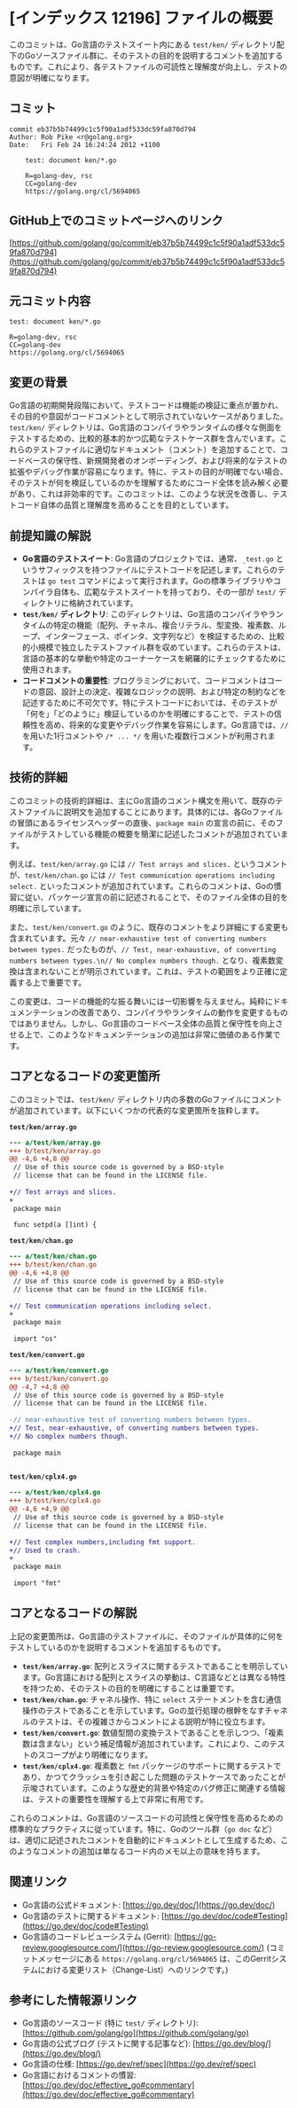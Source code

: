 # [インデックス 12196] ファイルの概要

このコミットは、Go言語のテストスイート内にある `test/ken/` ディレクトリ配下のGoソースファイル群に、そのテストの目的を説明するコメントを追加するものです。これにより、各テストファイルの可読性と理解度が向上し、テストの意図が明確になります。

## コミット

```
commit eb37b5b74499c1c5f90a1adf533dc59fa870d794
Author: Rob Pike <r@golang.org>
Date:   Fri Feb 24 16:24:24 2012 +1100

    test: document ken/*.go
    
    R=golang-dev, rsc
    CC=golang-dev
    https://golang.org/cl/5694065
```

## GitHub上でのコミットページへのリンク

[https://github.com/golang/go/commit/eb37b5b74499c1c5f90a1adf533dc59fa870d794](https://github.com/golang/go/commit/eb37b5b74499c1c5f90a1adf533dc59fa870d794)

## 元コミット内容

```
test: document ken/*.go

R=golang-dev, rsc
CC=golang-dev
https://golang.org/cl/5694065
```

## 変更の背景

Go言語の初期開発段階において、テストコードは機能の検証に重点が置かれ、その目的や意図がコードコメントとして明示されていないケースがありました。`test/ken/` ディレクトリは、Go言語のコンパイラやランタイムの様々な側面をテストするための、比較的基本的かつ広範なテストケース群を含んでいます。これらのテストファイルに適切なドキュメント（コメント）を追加することで、コードベースの保守性、新規開発者のオンボーディング、および将来的なテストの拡張やデバッグ作業が容易になります。特に、テストの目的が明確でない場合、そのテストが何を検証しているのかを理解するためにコード全体を読み解く必要があり、これは非効率的です。このコミットは、このような状況を改善し、テストコード自体の品質と理解度を高めることを目的としています。

## 前提知識の解説

*   **Go言語のテストスイート**: Go言語のプロジェクトでは、通常、`_test.go` というサフィックスを持つファイルにテストコードを記述します。これらのテストは `go test` コマンドによって実行されます。Goの標準ライブラリやコンパイラ自体も、広範なテストスイートを持っており、その一部が `test/` ディレクトリに格納されています。
*   **`test/ken/` ディレクトリ**: このディレクトリは、Go言語のコンパイラやランタイムの特定の機能（配列、チャネル、複合リテラル、型変換、複素数、ループ、インターフェース、ポインタ、文字列など）を検証するための、比較的小規模で独立したテストファイル群を収めています。これらのテストは、言語の基本的な挙動や特定のコーナーケースを網羅的にチェックするために使用されます。
*   **コードコメントの重要性**: プログラミングにおいて、コードコメントはコードの意図、設計上の決定、複雑なロジックの説明、および特定の制約などを記述するために不可欠です。特にテストコードにおいては、そのテストが「何を」「どのように」検証しているのかを明確にすることで、テストの信頼性を高め、将来的な変更やデバッグ作業を容易にします。Go言語では、`//` を用いた1行コメントや `/* ... */` を用いた複数行コメントが利用されます。

## 技術的詳細

このコミットの技術的詳細は、主にGo言語のコメント構文を用いて、既存のテストファイルに説明文を追加することにあります。具体的には、各Goファイルの冒頭にあるライセンスヘッダーの直後、`package main` の宣言の前に、そのファイルがテストしている機能の概要を簡潔に記述したコメントが追加されています。

例えば、`test/ken/array.go` には `// Test arrays and slices.` というコメントが、`test/ken/chan.go` には `// Test communication operations including select.` といったコメントが追加されています。これらのコメントは、Goの慣習に従い、パッケージ宣言の前に記述されることで、そのファイル全体の目的を明確に示しています。

また、`test/ken/convert.go` のように、既存のコメントをより詳細にする変更も含まれています。元々 `// near-exhaustive test of converting numbers between types.` だったものが、`// Test, near-exhaustive, of converting numbers between types.\n// No complex numbers though.` となり、複素数変換は含まれないことが明示されています。これは、テストの範囲をより正確に定義する上で重要です。

この変更は、コードの機能的な振る舞いには一切影響を与えません。純粋にドキュメンテーションの改善であり、コンパイラやランタイムの動作を変更するものではありません。しかし、Go言語のコードベース全体の品質と保守性を向上させる上で、このようなドキュメンテーションの追加は非常に価値のある作業です。

## コアとなるコードの変更箇所

このコミットでは、`test/ken/` ディレクトリ内の多数のGoファイルにコメントが追加されています。以下にいくつかの代表的な変更箇所を抜粋します。

**`test/ken/array.go`**
```diff
--- a/test/ken/array.go
+++ b/test/ken/array.go
@@ -4,6 +4,8 @@
 // Use of this source code is governed by a BSD-style
 // license that can be found in the LICENSE file.
 
+// Test arrays and slices.
+
 package main
 
 func setpd(a []int) {
```

**`test/ken/chan.go`**
```diff
--- a/test/ken/chan.go
+++ b/test/ken/chan.go
@@ -4,6 +4,8 @@
 // Use of this source code is governed by a BSD-style
 // license that can be found in the LICENSE file.
 
+// Test communication operations including select.
+
 package main
 
 import "os"
```

**`test/ken/convert.go`**
```diff
--- a/test/ken/convert.go
+++ b/test/ken/convert.go
@@ -4,7 +4,8 @@
 // Use of this source code is governed by a BSD-style
 // license that can be found in the LICENSE file.
 
-// near-exhaustive test of converting numbers between types.
+// Test, near-exhaustive, of converting numbers between types.
+// No complex numbers though.
 
 package main
 
```

**`test/ken/cplx4.go`**
```diff
--- a/test/ken/cplx4.go
+++ b/test/ken/cplx4.go
@@ -4,6 +4,9 @@
 // Use of this source code is governed by a BSD-style
 // license that can be found in the LICENSE file.
 
+// Test complex numbers,including fmt support.
+// Used to crash.
+
 package main
 
 import "fmt"
```

## コアとなるコードの解説

上記の変更箇所は、Go言語のテストファイルに、そのファイルが具体的に何をテストしているのかを説明するコメントを追加するものです。

*   **`test/ken/array.go`**: 配列とスライスに関するテストであることを明示しています。Go言語における配列とスライスの挙動は、C言語などとは異なる特性を持つため、そのテストの目的を明確にすることは重要です。
*   **`test/ken/chan.go`**: チャネル操作、特に `select` ステートメントを含む通信操作のテストであることを示しています。Goの並行処理の根幹をなすチャネルのテストは、その複雑さからコメントによる説明が特に役立ちます。
*   **`test/ken/convert.go`**: 数値型間の変換テストであることを示しつつ、「複素数は含まない」という補足情報が追加されています。これにより、このテストのスコープがより明確になります。
*   **`test/ken/cplx4.go`**: 複素数と `fmt` パッケージのサポートに関するテストであり、かつてクラッシュを引き起こした問題のテストケースであったことが示唆されています。このような歴史的背景や特定のバグ修正に関連する情報は、テストの重要性を理解する上で非常に有用です。

これらのコメントは、Go言語のソースコードの可読性と保守性を高めるための標準的なプラクティスに従っています。特に、Goのツール群（`go doc` など）は、適切に記述されたコメントを自動的にドキュメントとして生成するため、このようなコメントの追加は単なるコード内のメモ以上の意味を持ちます。

## 関連リンク

*   Go言語の公式ドキュメント: [https://go.dev/doc/](https://go.dev/doc/)
*   Go言語のテストに関するドキュメント: [https://go.dev/doc/code#Testing](https://go.dev/doc/code#Testing)
*   Go言語のコードレビューシステム (Gerrit): [https://go-review.googlesource.com/](https://go-review.googlesource.com/) (コミットメッセージにある `https://golang.org/cl/5694065` は、このGerritシステムにおける変更リスト（Change-List）へのリンクです。)

## 参考にした情報源リンク

*   Go言語のソースコード (特に `test/` ディレクトリ): [https://github.com/golang/go](https://github.com/golang/go)
*   Go言語の公式ブログ (テストに関する記事など): [https://go.dev/blog/](https://go.dev/blog/)
*   Go言語の仕様: [https://go.dev/ref/spec](https://go.dev/ref/spec)
*   Go言語におけるコメントの慣習: [https://go.dev/doc/effective_go#commentary](https://go.dev/doc/effective_go#commentary)
